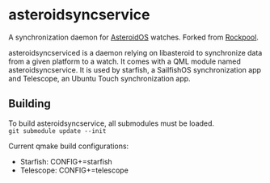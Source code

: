 # asteroidsyncservice
A synchronization daemon for [AsteroidOS](http://asteroidos.org/) watches. Forked from [Rockpool](https://github.com/abranson/rockpool).

asteroidsyncserviced is a daemon relying on libasteroid to synchronize data from a given platform to a watch. It comes with a QML module named asteroidsyncservice. It is used by starfish, a SailfishOS synchronization app and Telescope, an Ubuntu Touch synchronization app.

## Building

To build asteroidsyncservice, all submodules must be loaded.  
   `git submodule update --init`

Current qmake build configurations:
  - Starfish: CONFIG+=starfish
  - Telescope: CONFIG+=telescope

